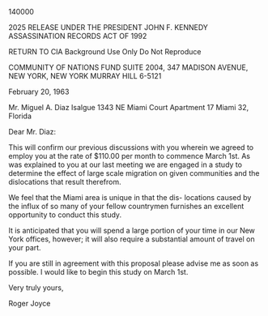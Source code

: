 140000

2025 RELEASE UNDER THE PRESIDENT JOHN F. KENNEDY ASSASSINATION RECORDS ACT OF 1992

RETURN TO CIA
Background Use Only
Do Not Reproduce

COMMUNITY OF NATIONS FUND
SUITE 2004, 347 MADISON AVENUE, NEW YORK, NEW YORK
MURRAY HILL 6-5121

February 20, 1963

Mr. Miguel A. Diaz Isalgue
1343 NE Miami Court
Apartment 17
Miami 32, Florida

Dear Mr. Diaz:

This will confirm our previous discussions with you
wherein we agreed to employ you at the rate of $110.00
per month to commence March 1st. As was explained to you
at our last meeting we are engaged in a study to determine
the effect of large scale migration on given communities
and the dislocations that result therefrom.

We feel that the Miami area is unique in that the dis-
locations caused by the influx of so many of your fellow
countrymen furnishes an excellent opportunity to conduct this
study.

It is anticipated that you will spend a large portion of
your time in our New York offices, however; it will also
require a substantial amount of travel on your part.

If you are still in agreement with this proposal please
advise me as soon as possible. I would like to begin this study
on March 1st.

Very truly yours,

Roger Joyce
